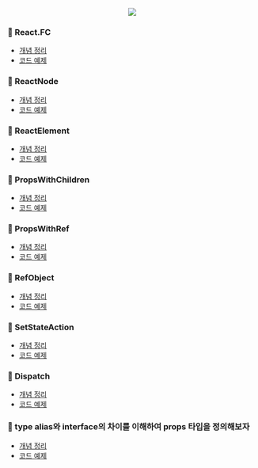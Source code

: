 <p align="center"><img src="https://github.com/JeongwooHam/FE_Study_Logs/assets/123251211/60d083f0-15b5-4a1e-b08c-376900f7c881"/></p>

### 🌟 React.FC

- [개념 정리]()
- [코드 예제]()

### 🌟 ReactNode

- [개념 정리]()
- [코드 예제]()

### 🌟 ReactElement

- [개념 정리]()
- [코드 예제]()

### 🌟 PropsWithChildren

- [개념 정리]()
- [코드 예제]()

### 🌟 PropsWithRef

- [개념 정리]()
- [코드 예제]()

### 🌟 RefObject

- [개념 정리]()
- [코드 예제]()

### 🌟 SetStateAction

- [개념 정리]()
- [코드 예제]()

### 🌟 Dispatch

- [개념 정리]()
- [코드 예제]()

### 🌟 type alias와 interface의 차이를 이해하여 props 타입을 정의해보자

- [개념 정리]()
- [코드 예제]()
